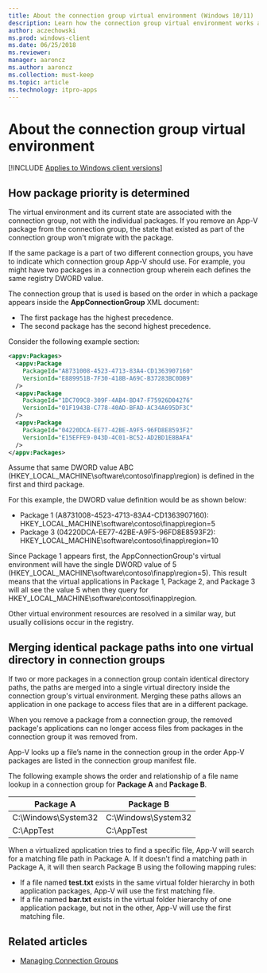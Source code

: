 ```yaml
---
title: About the connection group virtual environment (Windows 10/11)
description: Learn how the connection group virtual environment works and how package priority is determined.
author: aczechowski
ms.prod: windows-client
ms.date: 06/25/2018
ms.reviewer: 
manager: aaroncz
ms.author: aaroncz
ms.collection: must-keep
ms.topic: article
ms.technology: itpro-apps
---
```

# About the connection group virtual environment

[!INCLUDE [Applies to Windows client versions](../includes/applies-to-windows-client-versions.md)]

## How package priority is determined

The virtual environment and its current state are associated with the connection group, not with the individual packages. If you remove an App-V package from the connection group, the state that existed as part of the connection group won't migrate with the package.

If the same package is a part of two different connection groups, you have to indicate which connection group App-V should use. For example, you might have two packages in a connection group wherein each defines the same registry DWORD value.

The connection group that is used is based on the order in which a package appears inside the **AppConnectionGroup** XML document:

- The first package has the highest precedence.
- The second package has the second highest precedence.

Consider the following example section:

```XML
<appv:Packages>
  <appv:Package
    PackageId="A8731008-4523-4713-83A4-CD1363907160"
    VersionId="E889951B-7F30-418B-A69C-B37283BC0DB9"
  />
  <appv:Package
    PackageId="1DC709C8-309F-4AB4-BD47-F75926D04276"
    VersionId="01F1943B-C778-40AD-BFAD-AC34A695DF3C"
  />
  <appv:Package
    PackageId="04220DCA-EE77-42BE-A9F5-96FD8E8593F2"
    VersionId="E15EFFE9-043D-4C01-BC52-AD2BD1E8BAFA"
  />
</appv:Packages>
```

Assume that same DWORD value ABC (HKEY\_LOCAL\_MACHINE\\software\\contoso\\finapp\\region) is defined in the first and third package.

For this example, the DWORD value definition would be as shown below:

- Package 1 (A8731008-4523-4713-83A4-CD1363907160): HKEY\_LOCAL\_MACHINE\\software\\contoso\\finapp\\region=5
- Package 3 (04220DCA-EE77-42BE-A9F5-96FD8E8593F2): HKEY\_LOCAL\_MACHINE\\software\\contoso\\finapp\\region=10

Since Package 1 appears first, the AppConnectionGroup's virtual environment will have the single DWORD value of 5 (HKEY\_LOCAL\_MACHINE\\software\\contoso\\finapp\\region=5). This result means that the virtual applications in Package 1, Package 2, and Package 3 will all see the value 5 when they query for HKEY\_LOCAL\_MACHINE\\software\\contoso\\finapp\\region.

Other virtual environment resources are resolved in a similar way, but usually collisions occur in the registry.

## Merging identical package paths into one virtual directory in connection groups

If two or more packages in a connection group contain identical directory paths, the paths are merged into a single virtual directory inside the connection group's virtual environment. Merging these paths allows an application in one package to access files that are in a different package.

When you remove a package from a connection group, the removed package's applications can no longer access files from packages in the connection group it was removed from.

App-V looks up a file’s name in the connection group in the order App-V packages are listed in the connection group manifest file.

The following example shows the order and relationship of a file name lookup in a connection group for **Package A** and **Package B**.

|Package A|Package B|
|---|---|
|C:\Windows\System32|C:\Windows\System32|
|C:\AppTest|C:\AppTest|

When a virtualized application tries to find a specific file, App-V will search for a matching file path in Package A. If it doesn't find a matching path in Package A, it will then search Package B using the following mapping rules:

- If a file named **test.txt** exists in the same virtual folder hierarchy in both application packages, App-V will use the first matching file.
- If a file named **bar.txt** exists in the virtual folder hierarchy of one application package, but not in the other, App-V will use the first matching file.





## Related articles

- [Managing Connection Groups](appv-managing-connection-groups.md)
